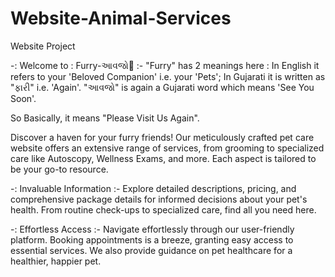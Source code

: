 # Website-Animal-Services
Website Project 

-: Welcome to : Furry-આવજો🐾 :-
"Furry" has 2 meanings here : In English it refers to your 'Beloved Companion' i.e. your 'Pets'; In Gujarati it is written as "ફારી" i.e. 'Again'.
"આવજો" is again a Gujarati word which means 'See You Soon'.

So Basically, it means "Please Visit Us Again".

Discover a haven for your furry friends! Our meticulously crafted pet care website offers an extensive range of services, from grooming to specialized care like Autoscopy, Wellness Exams, and more. Each aspect is tailored to be your go-to resource.

-: Invaluable Information :-
Explore detailed descriptions, pricing, and comprehensive package details for informed decisions about your pet's health. From routine check-ups to specialized care, find all you need here.

-: Effortless Access :-
Navigate effortlessly through our user-friendly platform. Booking appointments is a breeze, granting easy access to essential services. We also provide guidance on pet healthcare for a healthier, happier pet.
